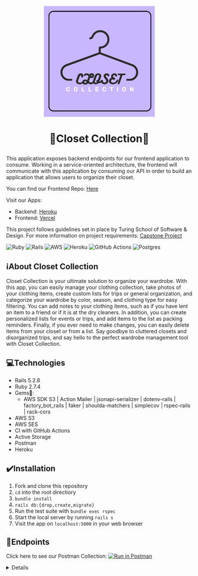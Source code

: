 <div id="header" align="center"> 
<img src="src/assets/closet_collection_logo.png" alt="Closet Collection" width="300" height="auto" />
</div>

# <p align="center"> :shirt:Closet Collection:womans_clothes: </p>

This application exposes backend endpoints for our frontend application to consume. Working in a service-oriented architecture, the frontend will communicate with this application by consuming our API in order to build an application that allows users to organize their closet.

You can find our Frontend Repo: [Here](https://github.com/closet-manager/closet-manager-fe) 

Visit our Apps:<br>
- Backend: [Heroku](https://closet-manager-be.herokuapp.com/)<br>
- Frontend: [Vercel](https://closet-manager-fe.vercel.app/)<br>

This project follows guidelines set in place by Turing School of Software & Design. For more information on project requirements: [Capstone Project](https://mod4.turing.edu/projects/capstone/)

![Ruby](https://img.shields.io/badge/ruby-%23CC342D.svg?style=for-the-badge&logo=ruby&logoColor=white) ![Rails](https://img.shields.io/badge/rails-%23CC0000.svg?style=for-the-badge&logo=ruby-on-rails&logoColor=white) ![AWS](https://img.shields.io/badge/AWS-%23FF9900.svg?style=for-the-badge&logo=amazon-aws&logoColor=white)  ![Heroku](https://img.shields.io/badge/heroku-%23430098.svg?style=for-the-badge&logo=heroku&logoColor=white) ![GitHub Actions](https://img.shields.io/badge/github%20actions-%232671E5.svg?style=for-the-badge&logo=githubactions&logoColor=white) ![Postgres](https://img.shields.io/badge/postgres-%23316192.svg?style=for-the-badge&logo=postgresql&logoColor=white)


## :information_source:About Closet Collection

Closet Collection is your ultimate solution to organize your wardrobe. With this app, you can easily manage your clothing collection, take photos of your clothing items, create custom lists for trips or general organization, and categorize your wardrobe by color, season, and clothing type for easy filtering. You can add notes to your clothing items, such as if you have lent an item to a friend or if it is at the dry cleaners. In addition, you can create personalized lists for events or trips, and add items to the list as packing reminders. Finally, if you ever need to make changes, you can easily delete items from your closet or from a list. Say goodbye to cluttered closets and disorganized trips, and say hello to the perfect wardrobe management tool with Closet Collection.

## :computer:Technologies
- Rails 5.2.8
- Ruby 2.7.4
- Gems:gem::
  - AWS SDK S3 | Action Mailer | jsonapi-serializer | dotenv-rails | factory_bot_rails | faker | shoulda-matchers | simplecov | rspec-rails | rack-cors
- AWS S3
- AWS SES
- CI with GitHub Actions
- Active Storage 
- Postman
- Heroku


## :heavy_check_mark:Installation
1. Fork and clone this repository
2. `cd` into the root directiory
3. `bundle install`
4. `rails db:{drop,create,migrate}`
5. Run the test suite with `bundle exec rspec`
6. Start the local server by running `rails s`
7. Visit the app on `localhost:5000` in your web browser

## :round_pushpin:Endpoints
Click here to see our Postman Collection:  [![Run in Postman](https://run.pstmn.io/button.svg)](https://app.getpostman.com/run-collection/25494899-73251b13-9df8-42d5-9d84-d95eb95079c2?action=collection%2Ffork&collection-url=entityId%3D25494899-73251b13-9df8-42d5-9d84-d95eb95079c2%26entityType%3Dcollection%26workspaceId%3D59c0ff8b-95ac-46d0-b877-d629dfd7be75)

<details close>

### Get a User


```http
GET /api/v1/users/:id
```

<details close>
<summary>  Details </summary><br>
This endpoint returns a user
<br><br>
    
Parameters: <br>
```
None
```

| Code | Description |
| :--- | :--- |
| 200 | `OK` |

Example Value:

```json

{
    "data": {
        "id": "1",
        "type": "user",
        "attributes": {
            "first_name": "Brax",
            "last_name": "Eddings",
            "email": "test22@turing.edu"
        }
    }
}

```

</details>

---

### Get all Items
```http
GET "/api/v1/users/:user_id/items"
```

<details close>
<summary>  Details </summary><br>
This endpoint returns all of a user's clothing items
<br><br>
    
Parameters: <br>
```
None
```

| Code | Description |
| :--- | :--- |
| 200 | `OK` |

Example Value:

```json
{
    "data": [
        {
            "id": "1",
            "type": "item",
            "attributes": {
                "user_id": 1,
                "season": "all_season",
                "clothing_type": "accessories",
                "color": "black",
                "size": "unisex",
                "image_url": "http://localhost:5000/rails/active_storage/blobs/eyJfcmFpbHMiOnsibWVzc2FnZSI6IkJBaHBCZz09IiwiZXhwIjpudWxsLCJwdXIiOiJibG9iX2lkIn19--8e3415ed60f7cd82422e28d1bde574bd363be56b/default-image.jpeg",
                "notes": "worn"
            }
        },
        {
            "id": "2",
            "type": "item",
            "attributes": {
                "user_id": 1,
                "season": "fall",
                "clothing_type": "shoes",
                "color": "red",
                "size": "12",
                "image_url": "http://localhost:5000/rails/active_storage/blobs/eyJfcmFpbHMiOnsibWVzc2FnZSI6IkJBaHBCdz09IiwiZXhwIjpudWxsLCJwdXIiOiJibG9iX2lkIn19--b31bf7735fbf690cc430df1a72be219350abbfe6/default-image.jpeg",
                "notes": "updated"
            }
        }
    ]
}
```

</details>

---

### Get One Item
```http
GET "/api/v1/users/:user_id/items/:item_id"
```

<details close>
<summary>  Details </summary><br>
This endpoint returns one specific clothing item for a user
<br><br>
    
Parameters: <br>
```
None
```

| Code | Description |
| :--- | :--- |
| 200 | `OK` |

Example Value:

```json
{
    "data": {
        "id": "1",
        "type": "item",
        "attributes": {
            "season": "all season",
            "clothing_type": "other",
            "size": "Large",
            "color": "red",
            "image_url": "http://localhost:5000/rails/active_storage/blobs/eyJfcmFpbHMiOnsibWVzc2FnZSI6IkJBaHBDZz09IiwiZXhwIjpudWxsLCJwdXIiOiJibG9iX2lkIn19--7a80867ed962af9718e097d1d7233e3499806a3d/IMG_7868.jpg",
            "notes": "Hand wash only"
        }
    }
}
```

</details>

---

### Get One Item based off a category
```http
GET "/api/v1/users/:id/items/find_all?clothing_type=<clothing_type>&color=<color>&season=<season>"
```

<details close>
<summary>  Details </summary><br>
This endpoint returns one specific clothing item from a user based off a specified category
<br><br>
    
Parameters: <br>
```
clothing_type = shoes
```

| Code | Description |
| :--- | :--- |
| 200 | `OK` |

Example Value:

```json
{
    "data": [
        {
            "id": "36",
            "type": "item",
            "attributes": {
                "user_id": 1,
                "season": "fall",
                "clothing_type": "shoes",
                "color": "black",
                "size": "7",
                "image_url": "https://closet-manager-be.herokuapp.com/rails/active_storage/blobs/eyJfcmFpbHMiOnsibWVzc2FnZSI6IkJBaHBKZz09IiwiZXhwIjpudWxsLCJwdXIiOiJibG9iX2lkIn19--c5dcf33990f9535c749ff5729b2aac29cbe8875b/blackshoes.png",
                "notes": "brand new in box"
            }
        },
        {
            "id": "7",
            "type": "item",
            "attributes": {
                "user_id": 1,
                "season": "fall",
                "clothing_type": "shoes",
                "color": "red",
                "size": "12",
                "image_url": "https://closet-manager-be.herokuapp.com/rails/active_storage/blobs/eyJfcmFpbHMiOnsibWVzc2FnZSI6IkJBaHBDdz09IiwiZXhwIjpudWxsLCJwdXIiOiJibG9iX2lkIn19--4a0bb858ff6fb906e9610c410adf84eda723d1bd/blackshoes.png",
                "notes": "recently cleaned"
            }
        }
    ]
}
```

</details>

---

### Create an Item
```http
POST "/api/v1/users/:user_id/items"
```

<details close>
<summary>  Details </summary><br>
This endpoint creates a user's clothing item
<br><br>
    
Parameters: <br>
```
CONTENT_TYPE=multipart/form-data
```

| Code | Description |
| :--- | :--- |
| 201 | `CREATED` |

Example Value:

```json
{
    "data": {
        "id": "5",
        "type": "item",
        "attributes": {
            "user_id": 1,
            "season": "fall",
            "clothing_type": "shoes",
            "color": "black",
            "size": "7",
            "image_url": "http://localhost:5000/rails/active_storage/blobs/eyJfcmFpbHMiOnsibWVzc2FnZSI6IkJBaHBDZz09IiwiZXhwIjpudWxsLCJwdXIiOiJibG9iX2lkIn19--7a80867ed962af9718e097d1d7233e3499806a3d/IMG_7868.jpg",
            "notes": "brand new in box"
        }
    }
}
```

</details>

---

### Update an Item
```http
PATCH "/api/v1/users/:user_id/items/:item_id"
```

<details close>
<summary>  Details </summary><br>
This endpoint updates a user's clothing item
<br><br>
    
Parameters: <br>
```
{
    "item": {
              "season": "fall",
              "color": "red",
              "clothing_type": "shoes",
              "size": "12",
              "notes": "updated"
            }
}
```

| Code | Description |
| :--- | :--- |
| 200 | `OK` |

Example Value:

```json
{
    "data": {
        "id": "1",
        "type": "item",
        "attributes": {
            "user_id": 1,
            "season": "fall",
            "clothing_type": "shoes",
            "color": "red",
            "size": "12",
            "image_url": "http://localhost:5000/rails/active_storage/blobs/eyJfcmFpbHMiOnsibWVzc2FnZSI6IkJBaHBCZz09IiwiZXhwIjpudWxsLCJwdXIiOiJibG9iX2lkIn19--8e3415ed60f7cd82422e28d1bde574bd363be56b/default-image.jpeg",
            "notes": "updated"
        }
    }
}
```

</details>


---

### Delete an Item

```http
DELETE /api/v1/users/:user_id/items/:item_id
```

<details close>
<summary>  Details </summary>
This endpoint deletes a user's clothing item
<br><br>
    
Parameters: <br>
```
None
```

| Code | Description |
| :--- | :--- |
| 204 | No Content |

Example Value:

```json
{
    "message": "Item has been successfully deleted"
}
```

</details>

---

### Get all Lists
```http
GET /api/v1/users/:user_id/lists
```


<details close>
<summary>  Details </summary><br>
This endpoint returns all of a user's lists
<br><br>
    
Parameters: <br>
```
None
```

| Code | Description |
| :--- | :--- |
| 200 | `OK` |

Example Value:

```json
{
    "data": [
        {
            "id": "5",
            "type": "list",
            "attributes": {
                "name": "Bora Bora Trip",
                "user_id": 1,
                "items": []
            }
        },
        {
            "id": "6",
            "type": "list",
            "attributes": {
                "name": "Paris Trip",
                "user_id": 1,
                "items": []
            }
        },
        {
            "id": "7",
            "type": "list",
            "attributes": {
                "name": "2 weeks - Tokyo Trip",
                "user_id": 1,
                "items": []
            }
        },
        {
            "id": "8",
            "type": "list",
            "attributes": {
                "name": "Hiking in Laos",
                "user_id": 1,
                "items": []
            }
        },
    ]
}
```

</details>

---

### Get one List
```http
GET "/api/v1/users/:user_id/lists/:list_id"
```

<details close>
<summary>  Details </summary><br>
This endpoint returns a one specific list of user
<br><br>
    
Parameters: <br>
```
None
```

| Code | Description |
| :--- | :--- |
| 200 | `OK` |

Example Value:

```json
{
    "data": {
        "id": "1",
        "type": "list",
        "attributes": {
            "name": "Bachelorette Party",
            "user_id": 1,
            "items": []
        }
    }
}
```

</details>

---

### Get all Items for a List
```http
GET "/api/v1/users/:user_id/lists/:list_id/items"
```

<details close>
<summary>  Details </summary><br>
This endpoint returns all items from one specific list of a user
<br><br>
    
Parameters: <br>
```
None
```

| Code | Description |
| :--- | :--- |
| 200 | `OK` |

Example Value:

```json
{
    "data": [
        {
            "id": "2",
            "type": "item",
            "attributes": {
                "user_id": 1,
                "season": "fall",
                "clothing_type": "shoes",
                "color": "red",
                "size": "12",
                "image_url": "http://localhost:5000/rails/active_storage/blobs/eyJfcmFpbHMiOnsibWVzc2FnZSI6IkJBaHBCdz09IiwiZXhwIjpudWxsLCJwdXIiOiJibG9iX2lkIn19--b31bf7735fbf690cc430df1a72be219350abbfe6/default-image.jpeg",
                "notes": "updated"
            }
        },
        {
            "id": "1",
            "type": "item",
            "attributes": {
                "user_id": 1,
                "season": "all_season",
                "clothing_type": "accessories",
                "color": "black",
                "size": "unisex",
                "image_url": "http://localhost:5000/rails/active_storage/blobs/eyJfcmFpbHMiOnsibWVzc2FnZSI6IkJBaHBCZz09IiwiZXhwIjpudWxsLCJwdXIiOiJibG9iX2lkIn19--8e3415ed60f7cd82422e28d1bde574bd363be56b/default-image.jpeg",
                "notes": "worn"
            }
        }
    ]
}
```

</details>

---

### Create a List
```http
POST "/api/v1/users/:user_id/lists"
```

<details close>
<summary>  Details </summary><br>
This endpoint creates a user's list
<br><br>
    
Parameters: <br>
```
{
    "list": {
        "name": "Bachelorette Party"
    }
}
```

| Code | Description |
| :--- | :--- |
| 201 | `CREATED` |

Example Value:

```json
{
    "data": {
        "id": "1",
        "type": "list",
        "attributes": {
            "name": "Bachelorette Party",
            "user_id": 1,
            "items": []
        }
    }
}
```

</details>

---

### Delete a List

```http
DELETE /api/v1/users/:user_id/lists/:list_id
```

<details close>
<summary>  Details </summary>
This endpoint deletes a user's specific list
<br><br>
    
Parameters: <br>
```
None
```

| Code | Description |
| :--- | :--- |
| 204 | No Content |

Example Value:

```json
{
    "message": "List has been successfully deleted"
}
```

</details>

---

### Create a List Item
```http
POST "/api/v1/items/:item_id/lists/:list_id/list_items"
```

<details close>
<summary>  Details </summary><br>
This endpoint creates a an item for a user's list
<br><br>
    
Parameters: <br>
```
None
```

| Code | Description |
| :--- | :--- |
| 201 | `CREATED` |

Example Value:

```json
{
    "message": "Item has been successfully added to list"
}
```

</details>

--- 

### Delete a List Item

```http
DELETE /api/v1/items/:item_id/lists/:list_id
```

<details close>
<summary>  Details </summary>
This endpoint deletes a item from a user's list
<br><br>
    
Parameters: <br>
```
None
```

| Code | Description |
| :--- | :--- |
| 204 | No Content |

Example Value:

```json
{
    "message": "Item has been successfully deleted from list"
}
```

</details>

---

### Get all Events
```http
POST "/api/v1/events"
```

<details close>
<summary>  Details </summary><br>
This endpoint returns all events(dates).
<br><br>
    
Parameters: <br>
```
None
```

| Code | Description |
| :--- | :--- |
| 200 | `OK` |

Example Value:

```json
{
    "data": [
        {
            "id": "1",
            "type": "event",
            "attributes": {
                "outfit_date": "2023-04-30"
            }
        },
        {
            "id": "2",
            "type": "event",
            "attributes": {
                "outfit_date": "2023-04-30"
            }
        },
        {
            "id": "3",
            "type": "event",
            "attributes": {
                "outfit_date": "2023-05-01"
            }
        },
        {
            "id": "4",
            "type": "event",
            "attributes": {
                "outfit_date": "2023-06-01"
            }
        }
    ]
}
```

</details>

---

### Create an Event with an Item 
```http
POST "/api/v1/event_items/find_all?date=<event.outfit_date>"
```

<details close>
<summary>  Details </summary><br>
This endpoint creates a an event(date on calendar) and an item associated to the date(event item).
<br><br>
    
Parameters: <br>
```
None
```

| Code | Description |
| :--- | :--- |
| 201 | `CREATED` |

Example Value:

```json
{
    "message": "Item successfully added to date."
}
```

</details>

---

### Delete an Item from an Event
```http
DELETE "/api/v1/items/:item_id/<event.outfit_date>"
```

<details close>
<summary>  Details </summary><br>
This endpoint deletes an item from an event(date on calendar)
<br><br>
    
Parameters: <br>
```
None
```

| Code | Description |
| :--- | :--- |
| 200 | `OK` |

Example Value:

```json
{
    "message": "The item has been deleted from this date"
}
```

---

### Get all Items for an Event
```http
POST "/api/v1/event_items/find_all?date=<event.outfit_date>"
```

<details close>
<summary>  Details </summary><br>
This endpoint returns all items for an event(date).
<br><br>
    
Parameters: <br>
```
None
```

| Code | Description |
| :--- | :--- |
| 200 | `OK` |

Example Value:

```json
{
    "data": [
        {
            "id": "2",
            "type": "item",
            "attributes": {
                "user_id": 1,
                "season": "spring",
                "clothing_type": "accessories",
                "color": "black",
                "size": "7",
                "image_url": "http://localhost:5000/rails/active_storage/blobs/eyJfcmFpbHMiOnsibWVzc2FnZSI6IkJBaHBCZz09IiwiZXhwIjpudWxsLCJwdXIiOiJibG9iX2lkIn19--d6ccc60a3340043d8b0ed6ddf45f9e3cce821ca5/Screen%20Shot%202023-03-03%20at%2010.09.26.png",
                "notes": "this is an update"
            }
        },
        {
            "id": "1",
            "type": "item",
            "attributes": {
                "user_id": 1,
                "season": "spring",
                "clothing_type": "tops",
                "color": "red",
                "size": "S",
                "image_url": "http://localhost:5000/rails/active_storage/blobs/eyJfcmFpbHMiOnsibWVzc2FnZSI6IkJBaHBCdz09IiwiZXhwIjpudWxsLCJwdXIiOiJibG9iX2lkIn19--a6ea4fa5b39cfe49525034e295901dad4ee08fff/default-image.jpeg",
                "notes": "worn"
            }
        }
    ]
}
```

</details>
</details>

## :twisted_rightwards_arrows:Database Schema
<img src="src/assets/schema_design.png" alt="Closet Collection Schema" width="2000" height="auto" />

## :link:Contributors
<b>Kelsie Porter</b><br> 
&nbsp;&nbsp;&nbsp;&nbsp;&nbsp; GitHub: <a href="https://github.com/KelsiePorter">@KelsiePorter</a> <br>
&nbsp;&nbsp;&nbsp;&nbsp;&nbsp; LinkedIn: <a href="https://www.linkedin.com/in/kelsie-porter/">kelsie-porter</a> <br>
<b>Braxton Eddings:</b></br> 
&nbsp;&nbsp;&nbsp;&nbsp;&nbsp; GitHub: <a href="https://github.com/beddings81">@beddings81</a><br> 
&nbsp;&nbsp;&nbsp;&nbsp;&nbsp; LinkedIn: <a href="https://www.linkedin.com/in/braxton-eddings/">braxton-eddings</a> <br>
<b> Anhnhi Tran: </b><br> 
&nbsp;&nbsp;&nbsp;&nbsp;&nbsp; GitHub: <a href="https://github.com/anhtran811">@anhtran811</a> <br> 
&nbsp;&nbsp;&nbsp;&nbsp;&nbsp; LinkedIn: <a href="https://www.linkedin.com/in/anhtran8/">anhtran8</a> <br>
